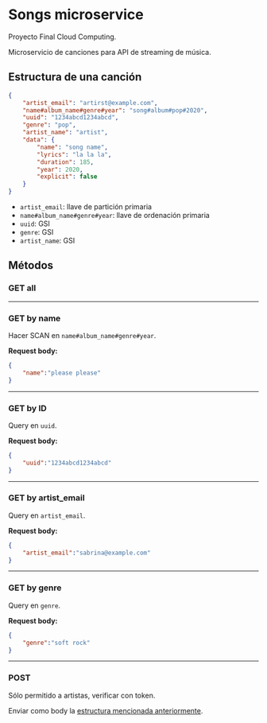 # Songs microservice

Proyecto Final Cloud Computing.

Microservicio de canciones para API de streaming de música.

## Estructura de una canción

```json
{
    "artist_email": "artirst@example.com",
    "name#album_name#genre#year": "song#album#pop#2020",
    "uuid": "1234abcd1234abcd",
    "genre": "pop",
    "artist_name": "artist",
    "data": {
        "name": "song name",
        "lyrics": "la la la",
        "duration": 185,
        "year": 2020,
        "explicit": false
    }
}
```

- `artist_email`: llave de partición primaria
- `name#album_name#genre#year`: llave de ordenación primaria
- `uuid`: GSI
- `genre`: GSI
- `artist_name`: GSI

## Métodos

### GET all

---

### **GET by name**

Hacer SCAN en `name#album_name#genre#year`.

**Request body:**

```json
{
    "name":"please please"
}
```

---


### **GET by ID**

Query en `uuid`.

**Request body:**

```json
{
    "uuid":"1234abcd1234abcd"
}
```

---

### **GET by artist_email**

Query en `artist_email`.

**Request body:**

```json
{
    "artist_email":"sabrina@example.com"
}
```

---

### **GET by genre**

Query en `genre`.

**Request body:**

```json
{
    "genre":"soft rock"
}
```

---

### **POST**

Sólo permitido a artistas, verificar con token.

Enviar como body la [estructura mencionada anteriormente](#estructura-de-una-canción).